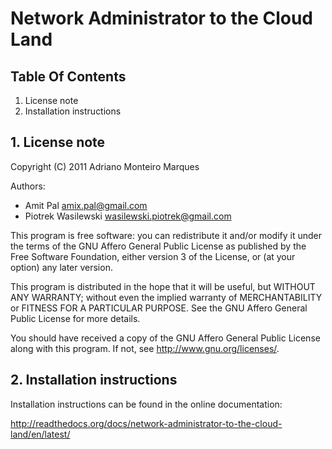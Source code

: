 # Network Administrator to the Cloud Land


## Table Of Contents

1. License note
2. Installation instructions


## 1. License note

Copyright (C) 2011 Adriano Monteiro Marques

Authors:

  * Amit Pal <amix.pal@gmail.com>
  * Piotrek Wasilewski <wasilewski.piotrek@gmail.com>

This program is free software: you can redistribute it and/or modify
it under the terms of the GNU Affero General Public License as
published by the Free Software Foundation, either version 3 of the
License, or (at your option) any later version.

This program is distributed in the hope that it will be useful,
but WITHOUT ANY WARRANTY; without even the implied warranty of
MERCHANTABILITY or FITNESS FOR A PARTICULAR PURPOSE.  See the
GNU Affero General Public License for more details.

You should have received a copy of the GNU Affero General Public License
along with this program.  If not, see <http://www.gnu.org/licenses/>.


## 2. Installation instructions

Installation instructions can be found in the online documentation:

http://readthedocs.org/docs/network-administrator-to-the-cloud-land/en/latest/
